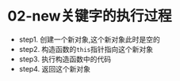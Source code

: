 # 02-new关键字的执行过程

- step1. 创建一个新对象,这个新对象此时是空的
- step2. 构造函数的`this`指针指向这个新对象
- step3. 执行构造函数中的代码
- step4. 返回这个新对象
